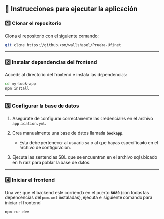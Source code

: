 ## 📘 Instrucciones para ejecutar la aplicación

### 1️⃣ Clonar el repositorio

Clona el repositorio con el siguiente comando:

```bash
git clone https://github.com/wallshapel/Prueba-Ufinet

```

----------

### 2️⃣ Instalar dependencias del frontend

Accede al directorio del frontend e instala las dependencias:

```bash
cd my-book-app
npm install

```

----------

### 3️⃣ Configurar la base de datos

1.  Asegúrate de configurar correctamente las credenciales en el archivo `application.yml`.
    
2.  Crea manualmente una base de datos llamada **`bookapp`**.
    
    -   Esta debe pertenecer al usuario `sa` o al que hayas especificado en el archivo de configuración.
        
3.  Ejecuta las sentencias SQL que se encuentran en el archivo sql ubicado en la raíz para poblar la base de datos.
    

----------

### 4️⃣ Iniciar el frontend

Una vez que el backend esté corriendo en el puerto **`8080`** (con todas las dependencias del `pom.xml` instaladas), ejecuta el siguiente comando para iniciar el frontend:

```bash
npm run dev

```